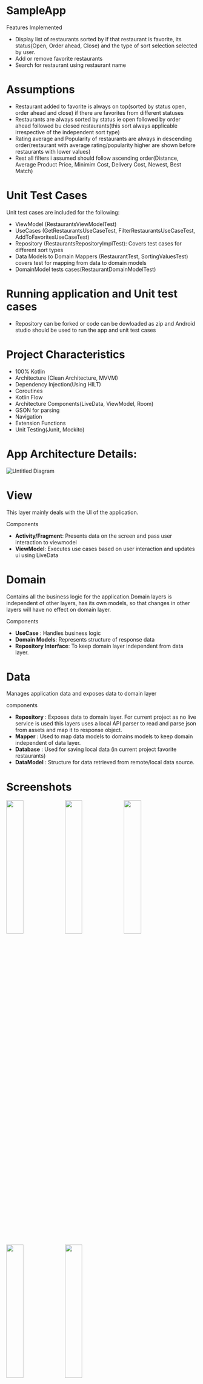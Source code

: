 # SampleApp

Features Implemented
- Display list of restaurants sorted by if that restaurant is favorite, its status(Open, Order ahead, Close) and the type of sort selection selected by user.
- Add or remove favorite restaurants
- Search for restaurant using restaurant name

# Assumptions
- Restaurant added to favorite is always on top(sorted by status open, order ahead and close) if there are favorites from different statuses
- Restaurants are always sorted by status ie open followed by order ahead followed bu closed restaurants(this sort always applicable irrespective of the independent sort type)
- Rating average and Popularity of restaurants are always in descending order(restaurant with average rating/popularity higher are shown before restaurants with lower values)
- Rest all filters i assumed should follow ascending order(Distance, Average Product Price, Minimim Cost, Delivery Cost, Newest, Best Match)

# Unit Test Cases
Unit test cases are included for the following:
- ViewModel (RestaurantsViewModelTest)
- UseCases (GetRestaurantsUseCaseTest, FilterRestaurantsUseCaseTest, AddToFavoritesUseCaseTest)
- Repository (RestaurantsRepositoryImplTest): Covers test cases for different sort types
- Data Models to Domain Mappers (RestaurantTest, SortingValuesTest) covers test for mapping from data to domain models
- DomainModel tests cases(RestaurantDomainModelTest)

# Running application and Unit test cases
- Repository can be forked or code can be dowloaded as zip and Android studio should be used to run the app and unit test cases

# Project Characteristics 
- 100% Kotlin<br />
- Architecture (Clean Architecture, MVVM)<br />
- Dependency Injection(Using HILT)<br />
- Coroutines<br />
- Kotlin Flow<br />
- Architecture Components(LiveData, ViewModel, Room)<br />
- GSON for parsing<br />
- Navigation<br />
- Extension Functions
- Unit Testing(Junit, Mockito)<br />

# App Architecture Details:
![Untitled Diagram](https://user-images.githubusercontent.com/16702310/100569586-7d18db00-329c-11eb-9cba-640b35c88034.png)

 # View
 This layer mainly deals with the UI of the application.
 
 Components
 - **Activity/Fragment**: Presents data on the screen and pass user interaction to viewmodel
 - **ViewModel**: Executes use cases based on user interaction and updates ui using LiveData
 
 # Domain
 Contains all the business logic for the application.Domain layers is independent of other layers, has its own models, so that changes in other layers will have no effect on domain layer.
 
 Components
 - **UseCase** : Handles business logic
 - **Domain Models**: Represents structure of response data
 - **Repository Interface**: To keep domain layer independent from data layer.
 
 # Data
 Manages application data and exposes data to domain layer
 
 components
 - **Repository** : Exposes data to domain layer. For current project as no live service is used this layers uses a local API parser to read and parse json from assets and map it to response object.
 - **Mapper** : Used to map data models to domains models to keep domain independent of data layer.
 - **Database** : Used for saving local data (in current project favorite restaurants)
 - **DataModel** : Structure for data retrieved from remote/local data source. 
 
 # Screenshots
 <img src="https://user-images.githubusercontent.com/16702310/100568081-26a99d80-3298-11eb-9ce7-f49f557140ba.png" width="30%">  <img src="https://user-images.githubusercontent.com/16702310/100568099-332df600-3298-11eb-8f17-9efe9abf9f36.png" width="30%">  <img src="https://user-images.githubusercontent.com/16702310/100568127-493bb680-3298-11eb-97dc-c3bf75d1e0f3.png" width="30%">
 <img src="https://user-images.githubusercontent.com/16702310/100568145-59539600-3298-11eb-907d-4d917f4a8cbf.png" width="30%">
 <img src="https://user-images.githubusercontent.com/16702310/100568246-b3545b80-3298-11eb-8c9b-1513be5b6df1.png" width="30%">
 
 
